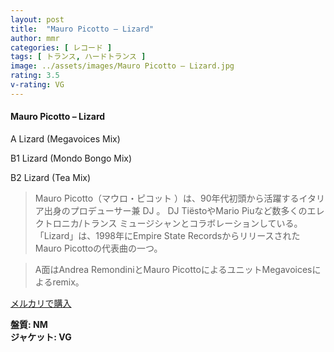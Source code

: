 ```yaml
---
layout: post
title:  "Mauro Picotto – Lizard"
author: mmr
categories: [ レコード ]
tags: [ トランス, ハードトランス ]
image: ../assets/images/Mauro Picotto – Lizard.jpg
rating: 3.5
v-rating: VG
---
```


#### Mauro Picotto – Lizard

A  Lizard (Megavoices Mix)

B1  Lizard (Mondo Bongo Mix)

B2  Lizard (Tea Mix)

> Mauro Picotto（マウロ・ピコット ）は、90年代初頭から活躍するイタリア出身のプロデューサー兼 DJ 。 DJ TiëstoやMario Piuなど数多くのエレクトロニカ/トランス ミュージシャンとコラボレーションしている。
「Lizard」は、1998年にEmpire State RecordsからリリースされたMauro Picottoの代表曲の一つ。

> A面はAndrea RemondiniとMauro PicottoによるユニットMegavoicesによるremix。


[メルカリで購入](https://jp.mercari.com/item/m30685941528)

<div class="mt-4 mb-4 d-flex align-items-center">
<strong class="mr-1">盤質: NM</strong>
</div>
<div class="mt-4 mb-4 d-flex align-items-center">
<strong class="mr-1">ジャケット: VG</strong>
</div>
